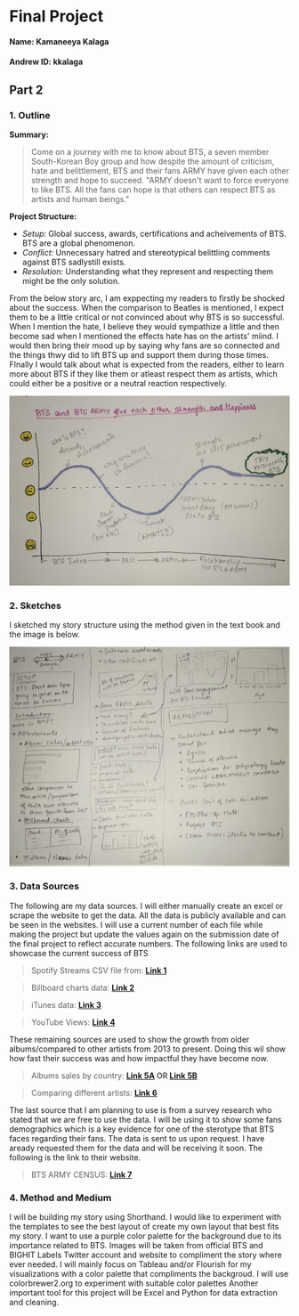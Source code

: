 # Final Project
#### Name: Kamaneeya Kalaga
#### Andrew ID: kkalaga

## Part 2
### 1. Outline
**Summary:** 
> Come on a journey with me to know about BTS, a seven member South-Korean Boy group and how despite the amount of criticism, hate and belittlement, BTS and their fans ARMY have given each other strength and hope to succeed. "ARMY doesn't want to force everyone to like BTS. All the fans can hope is that others can respect BTS as artists and human beings."

**Project Structure:**
- *Setup:* Global success, awards, certifications and acheivements of BTS. BTS are a global phenomenon.
- *Conflict:* Unnecessary hatred and stereotypical belittling comments against BTS sadlystill exists.  
- *Resolution:* Understanding what they represent and respecting them might be the only solution.

From the below story arc, I am exppecting my readers to firstly be shocked about the success. When the comparison to Beatles is mentioned, I expect them to be a little critical or not convinced about why BTS is so successful. When I mention the hate, I believe they would sympathize a little and then become sad when I mentioned the effects hate has on the artists' miind. I would then bring their mood up by saying why fans are so connected and the things thwy did to lift BTS up and support them during those times. FInally I would talk about what is expected from the readers, either to learn more about BTS if they like them or atleast respect them as artists, which could either be a positive or a neutral reaction respectively.

![alt text](story_arc.jpeg)

### 2. Sketches
I sketched my story structure using the method given in the text book and the image is below.

![alt text](story_sketch.jpeg)

### 3. Data Sources
The following are my data sources. I will either manually create an excel or scrape the website to get the data. All the data is publicly available and can be seen in the websites. I will use a current number of each file while making the project but update the values again on the submission date of the final project to reflect accurate numbers.
The following links are used to showcase the current success of BTS
>Spotify Streams CSV file from: **[Link 1](https://btschartdata.glitch.me/)**

>Billboard charts data: **[Link 2](https://www.billboard.com/charts)**

>iTunes data: **[Link 3](https://kworb.net/itunes/artist/bts.html)**

>YouTube Views: **[Link 4](https://kworb.net/youtube/artist/bts.html)**

These remaining sources are used to show the growth from older albums/compared to other artists from 2013 to present. Doing this wil show how fast their success was and how impactful they have become now.
>Albums sales by country: **[Link 5A](https://bts.fandom.com/wiki/Sales_and_Certifications) OR [Link 5B](https://chartmasters.org/2020/09/bts-albums-and-songs-sales/)**

>Comparing different artists: **[Link 6](http://kpop.aoimirai.net/artists.html)**

The last source that I am planning to use is from a survey research who stated that we are free to use the data. I will be using it to show some fans demographics which is a key evidence for one of the sterotype that BTS faces regarding their fans. The data is sent to us upon request. I have aready requested them for the data and will be receiving it soon. The following is the link to their website.
>BTS ARMY CENSUS: **[Link 7](https://www.btsarmycensus.com/)**

### 4. Method and Medium
I will be building my story using Shorthand. I would like to experiment with the templates to see the best layout of create my own layout that best fits my story. I want to use a purple color palette for the background due to its importance related to BTS. Images will be taken from official BTS and BIGHIT Labels Twitter account and website to compliment the story where ever needed. 
I will mainly focus on Tableau and/or Flourish for my visualizations with a color palette that compliments the backgroud. I will use colorbrewer2.org to experiment with suitable color palettes
Another important tool for this project will be Excel and Python for data extraction and cleaning.
